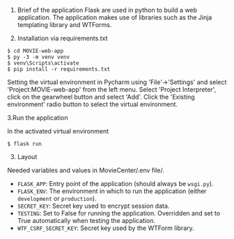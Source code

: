 1. Brief of the application
Flask are used in python to build a web application. The application makes use of libraries such as the Jinja templating library and WTForms. 


2. Installation via requirements.txt

```shell
$ cd MOVIE-web-app
$ py -3 -m venv venv
$ venv\Scripts\activate
$ pip install -r requirements.txt
```

Setting the virtual environment in Pycharm using 'File'->'Settings' and select 'Project:MOVIE-web-app' from the left menu. Select 'Project Interpreter', click on the gearwheel button and select 'Add'. Click the 'Existing environment' radio button to select the virtual environment. 



3.Run the application

In the activated virtual environment

````shell
$ flask run
```` 


3. Layout

Needed variables and values in MovieCenter/.env file/.
* `FLASK_APP`: Entry point of the application (should always be `wsgi.py`).
* `FLASK_ENV`: The environment in which to run the application (either `development` or `production`).
* `SECRET_KEY`: Secret key used to encrypt session data.
* `TESTING`: Set to False for running the application. Overridden and set to True automatically when testing the application.
* `WTF_CSRF_SECRET_KEY`: Secret key used by the WTForm library.
